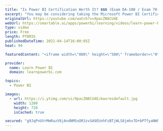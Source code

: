 ```yaml
---
title: "Is Power BI Certification Worth It? 💲💲💲 (Exam DA-100 / Exam 70-778 / Certified Data Analyst…)"
excerpt: "You may be considering taking the Microsoft Power BI Certification Exams…but should you? But before you put in the time, effort and money $$$...shouldn't you ask yourself \"Is Power BI Certification Even Worth It?\"  I am going to tell you 3 reasons you should and 3 reasons you shouldn't take these exams."
originalUrl: https://youtube.com/watch?v=9pacZN8CU4E
webUrl: https://smartable.ai/apps/powerbi/learning/videos/learn-power-bi-is-power-bi-certification-worth-it-exam-da-100-exam-70-778-certified-data-analyst/
type: video
price: Free
length: PT8M3S
publishedDateTime: 2021-04-14T16:00:05Z
heat: 94

featuredContent: "<iframe width=\"800\" height=\"500\" frameborder=\"0\" src=\"https://www.youtube.com/embed/9pacZN8CU4E\" allow=\"accelerometer; autoplay; encrypted-media; gyroscope; picture-in-picture\" allowfullscreen></iframe>"

provider:
  name: Learn Power BI
  domain: learnpowerbi.com

topics:
  - Power BI

images:
  - url: https://i.ytimg.com/vi/9pacZN8CU4E/maxresdefault.jpg
    width: 1280
    height: 720
    isCached: true

secured: "g9JqPnUVrMmRazV8jAndNM5oOR3zvSA9EUnhFzBTjWLS8jmhv7D+bPTfyaNWh2JJgDxQX1uYVH0nMNNFX1xjR+AUg1BTHjpsY0hNa0f/1pC1DLF7qfSxwKPhES5IeRcH17FPZF5+lKCLSNCgC/k/um1h9baZTQNnjTi0PwH5lLwdy1nx/q9sWU+ofcC32m+klUoTez+9/suOPIEzsPzxesz0UmfT1Y9TLfKAISfxfNAPHpgbeRZwVWdtLb2y97mYwNUaTKJ+CLc1wON+RwfI+vb5e2sw1gYJdN+LNyLU7YhASDhXG2Gpt79YK6dXLDWtEdOtNaM1FtfdfyM6r+vJNTVArsq96/TGswHrFzKol+LeH4Giau3MvTFI3aHEftwEH1FNzHreL5c6avrtHgeXA+P0fBwttby5N+VVU19BcO0=;G1oQgsNXCtkITZkD6q6iGQ=="
---
```


